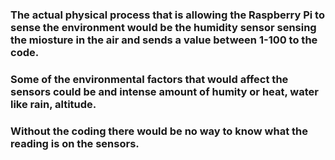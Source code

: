 ### The actual physical process that is allowing the Raspberry Pi to sense the environment would be the humidity sensor sensing the miosture in the air and sends a value between 1-100 to the code.
### Some of the environmental factors that would affect the sensors could be and intense amount of humity or heat, water like rain, altitude.
### Without the coding there would be no way to know what the reading is on the sensors.
